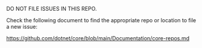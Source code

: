 DO NOT FILE ISSUES IN THIS REPO.

Check the following document to find the appropriate repo or location to file a new issue:

https://github.com/dotnet/core/blob/main/Documentation/core-repos.md
